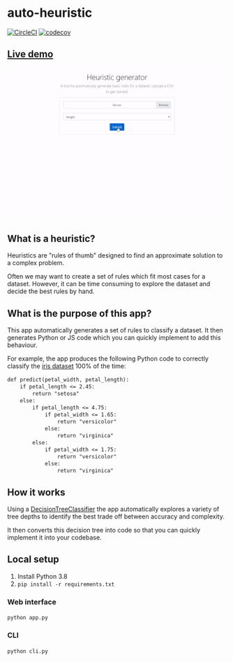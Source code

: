 # auto-heuristic

[![CircleCI](https://dl.circleci.com/status-badge/img/gh/BenAAndrew/auto-heuristic/tree/main.svg?style=svg)](https://dl.circleci.com/status-badge/redirect/gh/BenAAndrew/auto-heuristic/tree/main)
[![codecov](https://codecov.io/gh/BenAAndrew/auto-heuristic/branch/main/graph/badge.svg?token=V4U2GG7X9Y)](https://codecov.io/gh/BenAAndrew/auto-heuristic)

## [Live demo](https://heuristic-generator.herokuapp.com/)

![preview](preview.gif)

## What is a heuristic?
Heuristics are "rules of thumb" designed to find an approximate solution to a complex problem. 

Often we may want to create a set of rules which fit most cases for a dataset. However, it can be time consuming to explore the dataset and decide the best rules by hand.

## What is the purpose of this app?
This app automatically generates a set of rules to classify a dataset. It then generates Python or JS code which you can quickly implement to add this behaviour. 

For example, the app produces the following Python code to correctly classify the [iris dataset](https://github.com/BenAAndrew/auto-heuristic/blob/main/tests/test_files/iris.csv) 100% of the time:

```
def predict(petal_width, petal_length):
    if petal_length <= 2.45:
        return "setosa"
    else:
        if petal_length <= 4.75:
            if petal_width <= 1.65:
                return "versicolor"
            else:
                return "virginica"
        else:
            if petal_width <= 1.75:
                return "versicolor"
            else:
                return "virginica"
```

## How it works
Using a [DecisionTreeClassifier](https://scikit-learn.org/stable/modules/generated/sklearn.tree.DecisionTreeClassifier.html) the app automatically explores a variety of tree depths to identify the best trade off between accuracy and complexity.

It then converts this decision tree into code so that you can quickly implement it into your codebase.

## Local setup
1. Install Python 3.8
2. `pip install -r requirements.txt`

### Web interface
`python app.py`

### CLI
`python cli.py`
